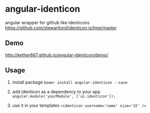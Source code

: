 # angular-identicon
angular wrapper for github like identicons https://github.com/stewartlord/identicon.js/tree/master
 
## Demo
http://kether667.github.io/angular-identicon/demo/
 

## Usage
1. install package
`bower install angular-identicon --save`

2. add identicon as a dependency to your app 
`angular.module('yourModule', ['ui.identicon']);`

3. use it in your templates
`<identicon username='name' size='32' />`


